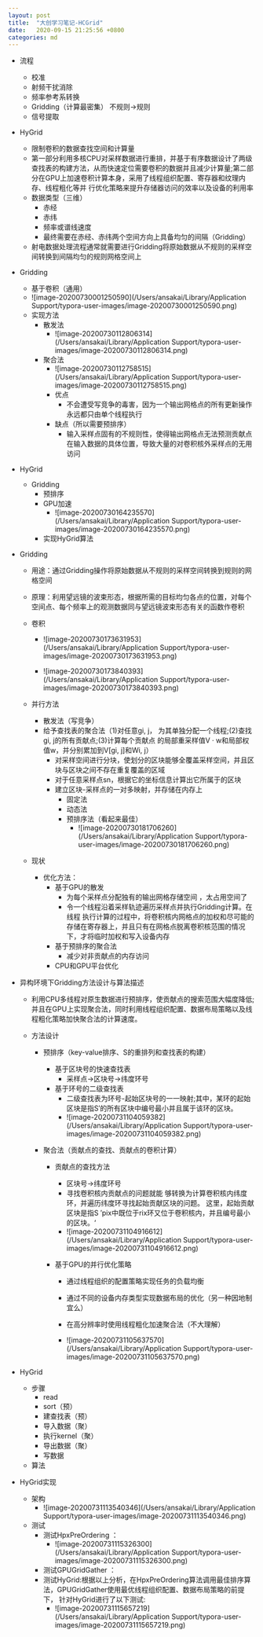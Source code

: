```yaml
---
layout: post
title:  "大创学习笔记-HCGrid"
date:   2020-09-15 21:25:56 +0800
categories: md
---
```


* 流程
  * 校准
  * 射频干扰消除
  * 频率参考系转换
  * Gridding（计算最密集） 不规则->规则
  * 信号提取

* HyGrid
  * 限制卷积的数据查找空间和计算量
  * 第一部分利用多核CPU对采样数据进行重排，并基于有序数据设计了两级查找表的构建方法，从而快速定位需要卷积的数据并且减少计算量;第二部分在GPU上加速卷积计算本身，采用了线程组织配置、寄存器和纹理内存、线程粗化等并
    行优化策略来提升存储器访问的效率以及设备的利用率
  * 数据类型（三维）
    * 赤经
    * 赤纬
    * 频率或谱线速度
    * 最终需要在赤经、赤纬两个空间方向上具备均匀的间隔（Gridding）
  * 射电数据处理流程通常就需要进行Gridding将原始数据从不规则的采样空间转换到间隔均匀的规则网格空间上

* Gridding
  * 基于卷积（通用）
  * ![image-20200730001250590](/Users/ansakai/Library/Application Support/typora-user-images/image-20200730001250590.png)
  * 实现方法
    * 散发法
      * ![image-20200730112806314](/Users/ansakai/Library/Application Support/typora-user-images/image-20200730112806314.png)
    * 聚合法
      * ![image-20200730112758515](/Users/ansakai/Library/Application Support/typora-user-images/image-20200730112758515.png)
      * 优点
        * 不会遭受写竞争的毒害，因为一个输出网格点的所有更新操作永远都只由单个线程执行
      * 缺点（所以需要预排序）
        * 输入采样点固有的不规则性，使得输出网格点无法预测贡献点在输入数据的具体位置，导致大量的对卷积核外采样点的无用访问

* HyGrid

  * Gridding
    * 预排序
    * GPU加速
      * ![image-20200730164235570](/Users/ansakai/Library/Application Support/typora-user-images/image-20200730164235570.png)
    * 实现HyGrid算法

* Gridding

  * 用途：通过Gridding操作将原始数据从不规则的采样空间转换到规则的网格空间

  * 原理：利用望远镜的波束形态，根据所需的目标均匀各点的位置，对每个空间点、每个频率上的观测数据同与望远镜波束形态有关的函数作卷积

  * 卷积

    * ![image-20200730173631953](/Users/ansakai/Library/Application Support/typora-user-images/image-20200730173631953.png)

    * ![image-20200730173840393](/Users/ansakai/Library/Application Support/typora-user-images/image-20200730173840393.png)

  * 并行方法

    * 散发法（写竞争）
    * 给予查找表的聚合法（1)对任意gi, j，
      为其单独分配一个线程;(2)查找gi, j的所有贡献点;(3)计算每个贡献点
      的局部重采样值V · w和局部权值w，并分别累加到V[gi, j]和Wi, j）
      * 对采样空间进行分块，使划分的区块能够全覆盖采样空间，并且区块与区块之间不存在重复覆盖的区域
      * 对于任意采样点sn，根据它的坐标信息计算出它所属于的区块
      * 建立区块-采样点的一对多映射，并存储在内存上
        * 固定法
        * 动态法
        * 预排序法（看起来最佳）
          * ![image-20200730181706260](/Users/ansakai/Library/Application Support/typora-user-images/image-20200730181706260.png)

  * 现状

    * 优化方法：
      * 基于GPU的散发
        * 为每个采样点分配独有的输出网格存储空间 ，太占用空间了
        * 令一个线程沿着采样轨迹遍历采样点并执行Gridding计算。在线程
          执行计算的过程中，将卷积核内网格点的加权和尽可能的存储在寄存器上，并且只有在网格点脱离卷积核范围的情况下，才将临时加权和写入设备内存
      * 基于预排序的聚合法
        * 减少对非贡献点的内存访问
      * CPU和GPU平台优化

* 异构环境下Gridding方法设计与算法描述

  * 利用CPU多线程对原生数据进行预排序，使贡献点的搜索范围大幅度降低;并且在GPU上实现聚合法，同时利用线程组织配置、数据布局策略以及线程粗化策略加快聚合法的计算速度。

  * 方法设计

    * 预排序（key-value排序、S的重排列和查找表的构建）
      * 基于区块号的快速查找表
        * 采样点->区块号->纬度环号
      * 基于环号的二级查找表
        * 二级查找表为环号-起始区块号的一一映射;其中，某环的起始区块是指S′的所有区块中编号最小并且属于该环的区块。
        * ![image-20200731104059382](/Users/ansakai/Library/Application Support/typora-user-images/image-20200731104059382.png)

    * 聚合法（贡献点的查找、贡献点的卷积计算）

      * 贡献点的查找方法

        * 区块号->纬度环号
        * 寻找卷积核内贡献点的问题就能
          够转换为计算卷积核内纬度环，并遍历纬度环寻找起始贡献区块的问题。
          这里，起始贡献区块是指S ′pix中既位于rix环又位于卷积核内，并且编号最小
          的区块。‘
        * ![image-20200731104916612](/Users/ansakai/Library/Application Support/typora-user-images/image-20200731104916612.png)

      * 基于GPU的并行优化策略

        * 通过线程组织的配置策略实现任务的负载均衡
        * 通过不同的设备内存类型实现数据布局的优化（另一种因地制宜么）
        * 在高分辨率时使用线程粗化加速聚合法（不大理解）

        * ![image-20200731105637570](/Users/ansakai/Library/Application Support/typora-user-images/image-20200731105637570.png)

* HyGrid

  * 步骤
    * read
    * sort（预）
    * 建查找表（预）
    * 导入数据（聚）
    * 执行kernel（聚）
    * 导出数据（聚）
    * 写数据
  * 算法

* HyGrid实现

  * 架构
    * ![image-20200731113540346](/Users/ansakai/Library/Application Support/typora-user-images/image-20200731113540346.png)
  * 测试
    * 测试HpxPreOrdering ：
      * ![image-20200731115326300](/Users/ansakai/Library/Application Support/typora-user-images/image-20200731115326300.png)
    * 测试GPUGridGather ：
    * 测试HyGrid:根据以上分析，在HpxPreOrdering算法调用最佳排序算 法，GPUGridGather使用最优线程组织配置、数据布局策略的前提下， 针对HyGrid进行了以下测试: 
      * ![image-20200731115657219](/Users/ansakai/Library/Application Support/typora-user-images/image-20200731115657219.png)